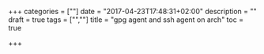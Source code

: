 +++
categories = [""]
date = "2017-04-23T17:48:31+02:00"
description = ""
draft = true
tags = ["",""]
title = "gpg agent and ssh agent on arch"
toc = true

+++

